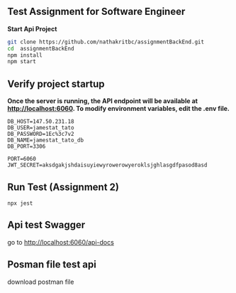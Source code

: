 ## Test Assignment for Software Engineer

**Start Api Project**

 ```bash
git clone https://github.com/nathakritbc/assignmentBackEnd.git
cd  assignmentBackEnd
npm install
npm start
```

## Verify project startup

**Once the server is running, the API endpoint will be available at <http://localhost:6060>. To modify environment variables, edit the .env file.**

 ```env
DB_HOST=147.50.231.18
DB_USER=jamestat_tato
DB_PASSWORD=1Ec%3c7v2
DB_NAME=jamestat_tato_db
DB_PORT=3306

PORT=6060
JWT_SECRET=aksdgakjshdaisuyiewyrowerowyeroklsjghlasgdfpasod8asd

```

## Run Test (Assignment 2)

 ```env
npx jest
 ```

## Api test Swagger 
go to <http://localhost:6060/api-docs>

## Posman file test api 

<a target= _blank  download="./assignment_back_end.postman_collection.json">download postman file</a>
 
